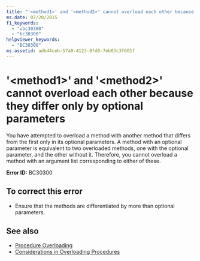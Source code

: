 ```yaml
---
title: "'<method1>' and '<method2>' cannot overload each other because they differ only by optional parameters"
ms.date: 07/20/2015
f1_keywords: 
  - "vbc30300"
  - "bc30300"
helpviewer_keywords: 
  - "BC30300"
ms.assetid: adb44ceb-57a0-4123-8fd8-7eb83c3f601f
---
```

# '\<method1>' and '\<method2>' cannot overload each other because they differ only by optional parameters
You have attempted to overload a method with another method that differs from the first only in its optional parameters. A method with an optional parameter is equivalent to two overloaded methods, one with the optional parameter, and the other without it. Therefore, you cannot overload a method with an argument list corresponding to either of these.  
  
 **Error ID:** BC30300  
  
## To correct this error  
  
- Ensure that the methods are differentiated by more than optional parameters.  
  
## See also

- [Procedure Overloading](../../visual-basic/programming-guide/language-features/procedures/procedure-overloading.md)
- [Considerations in Overloading Procedures](../../visual-basic/programming-guide/language-features/procedures/considerations-in-overloading-procedures.md)

